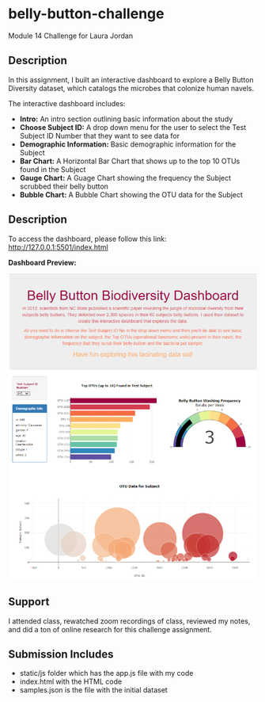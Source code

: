 # belly-button-challenge
Module 14 Challenge for Laura Jordan

## Description
In this assignment, I built an interactive dashboard to explore a Belly Button Diversity dataset, which catalogs the microbes that colonize human navels. 

The interactive dashboard includes:
* **Intro:** An intro section outlining basic information about the study
* **Choose Subject ID:** A drop down menu for the user to select the Test Subject ID Number that they want to see data for
* **Demographic Information:** Basic demographic information for the Subject 
* **Bar Chart:** A Horizontal Bar Chart that shows up to the top 10 OTUs found in the Subject
* **Gauge Chart:** A Guage Chart showing the frequency the Subject scrubbed their belly button
* **Bubble Chart:** A Bubble Chart showing the OTU data for the Subject

## Description
To access the dashboard, please follow this link: http://127.0.0.1:5501/index.html

**Dashboard Preview:** 

![My Image](ScreenShotDashboard.PNG)

## Support
I attended class, rewatched zoom recordings of class, reviewed my notes, and did a ton of online research for this challenge assignment.

## Submission Includes 
* static/js folder which has the app.js file with my code
* index.html with the HTML code
* samples.json is the file with the initial dataset
